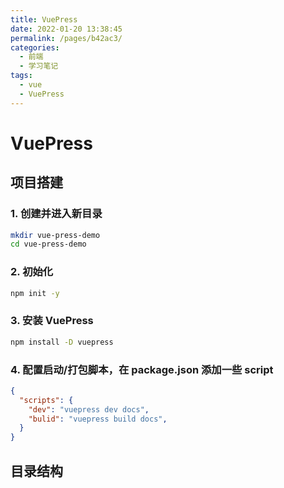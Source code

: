 ```yaml
---
title: VuePress
date: 2022-01-20 13:38:45
permalink: /pages/b42ac3/
categories:
  - 前端
  - 学习笔记
tags:
  - vue
  - VuePress
---
```


# VuePress

## 项目搭建

### 1. 创建并进入新目录

``` sh
mkdir vue-press-demo
cd vue-press-demo
```

### 2. 初始化

``` sh
npm init -y
```

### 3. 安装 VuePress

``` sh
npm install -D vuepress
```

### 4. 配置启动/打包脚本，在 package.json 添加一些 script

``` json
{
  "scripts": {
    "dev": "vuepress dev docs",
    "bulid": "vuepress build docs",
  }
}
```

## 目录结构
